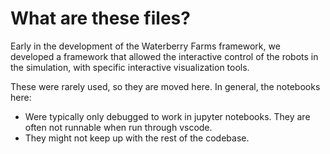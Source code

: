 # What are these files?

Early in the development of the Waterberry Farms framework, we developed a framework that allowed the interactive control of the robots in the simulation, with specific interactive visualization tools. 

These were rarely used, so they are moved here. In general, the notebooks here:

* Were typically only debugged to work in jupyter notebooks. They are often not runnable when run through vscode.
* They might not keep up with the rest of the codebase. 